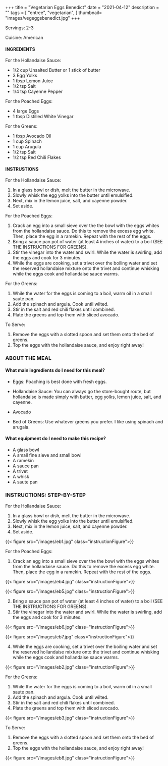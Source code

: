 +++
title = "Vegetarian Eggs Benedict"
date = "2021-04-12"
description = ""
tags = [
    "entree",
    "vegetarian",
]
thumbnail= "images/vegeggsbenedict.jpg"
+++

Servings: 2-3 <!--more-->

Cuisine: American

#### INGREDIENTS 

For the Hollandaise Sauce: 

* 1/2 cup Unsalted Butter or 1 stick of butter
* 3 Egg Yolks
* 1 tbsp Lemon Juice
* 1/2 tsp Salt
* 1/4 tsp Cayenne Pepper
  
For the Poached Eggs: 

* 4 large Eggs
* 1 tbsp Distilled White Vinegar

For the Greens: 

* 1 tbsp Avocado Oil 
* 1 cup Spinach 
* 1 cup Arugula 
* 1/2 tsp Salt 
* 1/2 tsp Red Chili Flakes 

#### INSTRUSTIONS

For the Hollandaise Sauce:

1. In a glass bowl or dish, melt the butter in the microwave. 
2. Slowly whisk the egg yolks into the butter until emulsified. 
3. Next, mix in the lemon juice, salt, and cayenne powder. 
4. Set aside. 

For the Poached Eggs: 

1. Crack an egg into a small sieve over the the bowl with the eggs whites from the hollandaise sauce. Do this to remove the excess egg white. Then, place the egg in a ramekin. Repeat with the rest of the eggs. 
2. Bring a sauce pan pot of water (at least 4 inches of water) to a boil (SEE THE INSTRUCTIONS FOR GREENS). 
3. Stir the vinegar into the water and swirl. While the water is swirling, add the eggs and cook for 3 minutes.
4. While the eggs are cooking, set a trivet over the boiling water and set the reserved hollandaise mixture onto the trivet and continue whisking while the eggs cook and hollandaise sauce warms.  

For the  Greens: 

1. While the water for the eggs is coming to a boil, warm oil in a small saute pan. 
2. Add the spinach and argula. Cook until wilted. 
3. Stir in the salt and red chili flakes until combined. 
4. Plate the greens and top them with sliced avocado. 

To Serve: 

1. Remove the eggs with a slotted spoon and set them onto the bed of greens.
2. Top the eggs with the hollandaise sauce, and enjoy right away!


### ABOUT THE MEAL

#### What main ingredients do I need for this meal?

* Eggs: Poaching is best done with fresh eggs. 

* Hollandaise Sauce: You can always go the store-bought route, but hollandaise is made simply with butter, egg yolks, lemon juice, salt, and cayenne.  

* Avocado 

* Bed of Greens: Use whatever greens you prefer. I like using spinach and arugala. 

#### What equipment do I need to make this recipe?

* A glass bowl 
* A small fine sieve and small bowl
* A ramekin 
* A sauce pan
* A trivet 
* A whisk 
* A saute pan 

### INSTRUCTIONS: STEP-BY-STEP 

For the Hollandaise Sauce:

1. In a glass bowl or dish, melt the butter in the microwave. 
2. Slowly whisk the egg yolks into the butter until emulsified. 
3. Next, mix in the lemon juice, salt, and cayenne powder. 
4. Set aside. 

{{< figure src="/images/eb1.jpg" class="instructionFigure">}}

For the Poached Eggs: 

1. Crack an egg into a small sieve over the the bowl with the eggs whites from the hollandaise sauce. Do this to remove the excess egg white. Then, place the egg in a ramekin. Repeat with the rest of the eggs. 

{{< figure src="/images/eb4.jpg" class="instructionFigure">}}

{{< figure src="/images/eb5.jpg" class="instructionFigure">}}

2. Bring a sauce pan pot of water (at least 4 inches of water) to a boil (SEE THE INSTRUCTIONS FOR GREENS). 
3. Stir the vinegar into the water and swirl. While the water is swirling, add the eggs and cook for 3 minutes.

{{< figure src="/images/eb6.jpg" class="instructionFigure">}}

{{< figure src="/images/eb7.jpg" class="instructionFigure">}}

4. While the eggs are cooking, set a trivet over the boiling water and set the reserved hollandaise mixture onto the trivet and continue whisking while the eggs cook and hollandaise sauce warms. 

{{< figure src="/images/eb2.jpg" class="instructionFigure">}}


For the  Greens: 

1. While the water for the eggs is coming to a boil, warm oil in a small saute pan. 
2. Add the spinach and argula. Cook until wilted. 
3. Stir in the salt and red chili flakes until combined. 
4. Plate the greens and top them with sliced avocado. 

{{< figure src="/images/eb3.jpg" class="instructionFigure">}}

To Serve: 

1. Remove the eggs with a slotted spoon and set them onto the bed of greens.
2. Top the eggs with the hollandaise sauce, and enjoy right away! 

{{< figure src="/images/eb8.jpg" class="instructionFigure">}}
